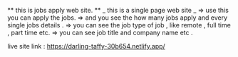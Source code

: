 ** this is jobs apply web site. **
_ this is a single page web site _
=> use this you can apply the jobs.
=> and you see the how many jobs apply and every single jobs details .
=> you can see the job type of job , like remote , full time , part time etc.
=> you can see job title and company name etc .

live site link : https://darling-taffy-30b654.netlify.app/